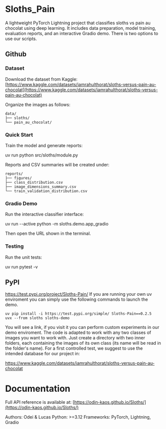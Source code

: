 # Sloths_Pain

A lightweight PyTorch Lightning project that classifies sloths vs pain au chocolat using deep learning. It includes data preparation, model training, evaluation reports, and an interactive Gradio demo.
There is two options to use our scripts.

## Github

### Dataset

Download the dataset from Kaggle:
[https://www.kaggle.com/datasets/iamrahulthorat/sloths-versus-pain-au-chocolat](https://www.kaggle.com/datasets/iamrahulthorat/sloths-versus-pain-au-chocolat)

Organize the images as follows:
```
data/
├── sloths/
└── pain_au_chocolat/
```
### Quick Start

Train the model and generate reports:

uv run python src/sloths/module.py

Reports and CSV summaries will be created under:
```
reports/
├── figures/
├── class_distribution.csv
├── image_dimensions_summary.csv
└── train_validation_distribution.csv
```
### Gradio Demo

Run the interactive classifier interface:

uv run --active python -m sloths.demo.app_gradio

Then open the URL shown in the terminal.

### Testing
Run the unit tests:

uv run pytest -v

## PyPI
https://test.pypi.org/project/Sloths-Pain/
If you are running your own uv enviroment you can simply use the following commands to launch the demo.
```
uv pip install -i https://test.pypi.org/simple/ Sloths-Pain==0.2.5
uvx --from sloths sloths-demo
```
You will see a link, if you visit it you can perform custom experiments in our demo enviroment.
The code is adapted to work with any two classes of images you want to work with. Just create a directory with
two inner folders, each containing the images of its own class (its name will be read in the folder's name).
For a first controlled test, we suggest to use the intended database for our project in:

https://www.kaggle.com/datasets/iamrahulthorat/sloths-versus-pain-au-chocolat




# Documentation
Full API reference is available at:
[https://odin-kaos.github.io/Sloths/](https://odin-kaos.github.io/Sloths/)

Authors: Odei & Lucas
Python: >=3.12
Frameworks: PyTorch, Lightning, Gradio
